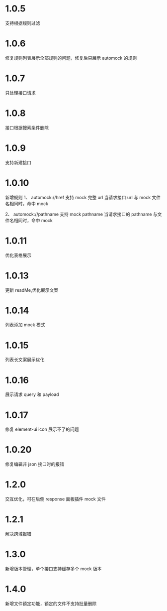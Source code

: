 # 1.0.5

支持根据规则过滤

# 1.0.6

修复规则列表展示全部规则的问题，修复后只展示 automock 的规则

# 1.0.7

只处理接口请求

# 1.0.8

接口根据搜索条件删除

# 1.0.9

支持新建接口

# 1.0.10

新增规则
1、 automock://href
支持 mock 完整 url
当请求接口 url 与 mock 文件名相同时，命中 mock

2、 automock://pathname
支持 mock pathname
当请求接口的 pathname 与文件名相同时，命中 mock

# 1.0.11

优化表格展示

# 1.0.13

更新 readMe,优化展示文案

# 1.0.14

列表添加 mock 模式

# 1.0.15

列表长文案展示优化

# 1.0.16

展示请求 query 和 payload

# 1.0.17

修复 element-ui icon 展示不了的问题

# 1.0.20

修复编辑非 json 接口时的报错

# 1.2.0

交互优化，可在后侧 response 面板插件 mock 文件

# 1.2.1

解决跨域报错

# 1.3.0

新增版本管理，单个接口支持缓存多个 mock 版本

# 1.4.0

新增文件锁定功能，锁定的文件不支持批量删除
